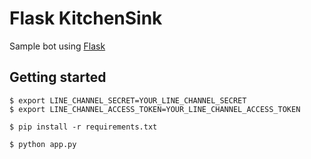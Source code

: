 # Flask KitchenSink

Sample bot using [Flask](http://flask.pocoo.org/)

## Getting started

```
$ export LINE_CHANNEL_SECRET=YOUR_LINE_CHANNEL_SECRET
$ export LINE_CHANNEL_ACCESS_TOKEN=YOUR_LINE_CHANNEL_ACCESS_TOKEN

$ pip install -r requirements.txt

$ python app.py
```
